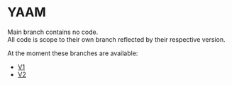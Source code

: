 # YAAM

Main branch contains no code.  
All code is scope to their own branch reflected by their respective version.

At the moment these branches are available:
- [V1](/sebkirller/YAAM/tree/V1)
- [V2](/sebkirller/YAAM/tree/V2)
